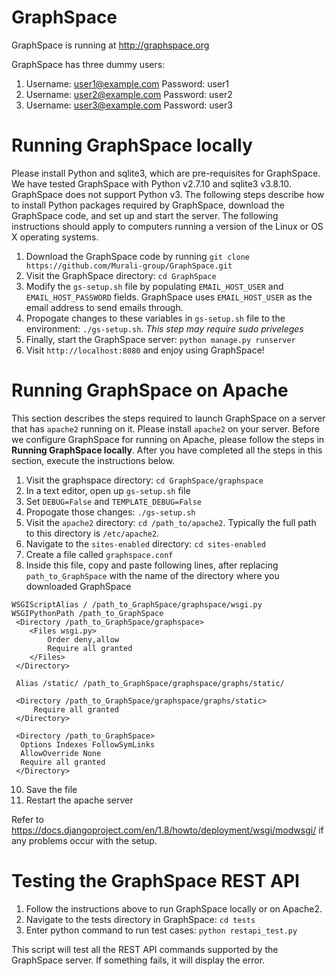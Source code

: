 GraphSpace 
================

GraphSpace is running at http://graphspace.org

GraphSpace has three dummy users: 

1. Username: user1@example.com Password: user1
2. Username: user2@example.com Password: user2
3. Username: user3@example.com Password: user3

Running GraphSpace locally
===================================

Please install Python and sqlite3, which are pre-requisites for GraphSpace. We have tested GraphSpace with Python v2.7.10 and sqlite3 v3.8.10. GraphSpace does not support Python v3. The following steps describe how to install Python packages required by GraphSpace, download the GraphSpace code, and set up and start the server.  The following instructions should apply to computers running a version of the Linux or OS X operating systems.

1. Download the GraphSpace code by running `git clone https://github.com/Murali-group/GraphSpace.git`
2. Visit the GraphSpace directory: `cd GraphSpace`
3. Modify the `gs-setup.sh` file by populating `EMAIL_HOST_USER` and `EMAIL_HOST_PASSWORD` fields.  GraphSpace uses `EMAIL_HOST_USER` as the email address to send emails through.
4. Propogate changes to these variables in `gs-setup.sh` file to the environment: `./gs-setup.sh`. *This step may require sudo priveleges*
5. Finally, start the GraphSpace server: `python manage.py runserver`
6. Visit `http://localhost:8080` and enjoy using GraphSpace!

Running GraphSpace on Apache
===================================

This section describes the steps required to launch GraphSpace on a server that has `apache2` running on it. Please install `apache2` on your server. Before we configure GraphSpace for running on Apache, please follow the steps in **Running GraphSpace locally**.  After you have completed all the steps in this section, execute the instructions below. 

1. Visit the graphspace directory: `cd GraphSpace/graphspace`
3. In a text editor, open up `gs-setup.sh` file
4. Set `DEBUG=False` and `TEMPLATE_DEBUG=False`
5. Propogate those changes: `./gs-setup.sh`
6. Visit the `apache2` directory: `cd /path_to/apache2`. Typically the full path to this directory is `/etc/apache2`.
7. Navigate to the `sites-enabled` directory: `cd sites-enabled`
8. Create a file called `graphspace.conf`
9. Inside this file, copy and paste following lines, after replacing `path_to_GraphSpace` with the name of the directory where you downloaded GraphSpace
 ```
 WSGIScriptAlias / /path_to_GraphSpace/graphspace/wsgi.py
 WSGIPythonPath /path_to_GraphSpace
  <Directory /path_to_GraphSpace/graphspace>
     <Files wsgi.py>
         Order deny,allow
         Require all granted
     </Files>
  </Directory>
  
  Alias /static/ /path_to_GraphSpace/graphspace/graphs/static/
  
  <Directory /path_to_GraphSpace/graphspace/graphs/static>
      Require all granted
  </Directory>
  
  <Directory /path_to_GraphSpace>
   Options Indexes FollowSymLinks
   AllowOverride None
   Require all granted
  </Directory>
 ```
10. Save the file
11. Restart the apache server

Refer to https://docs.djangoproject.com/en/1.8/howto/deployment/wsgi/modwsgi/ if any problems occur with the setup.

Testing the GraphSpace REST API
=================================

1. Follow the instructions above to run GraphSpace locally or on Apache2.
2. Navigate to the tests directory in GraphSpace: `cd tests`
2. Enter python command to run test cases: `python restapi_test.py`

This script will test all the REST API commands supported by the GraphSpace server.  If something fails, it will display the error.
